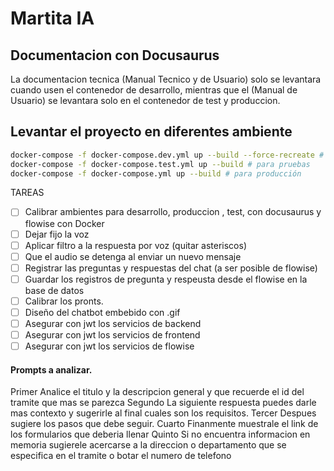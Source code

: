 # Martita IA

## Documentacion con Docusaurus
La documentacion tecnica (Manual Tecnico y de Usuario) solo se levantara cuando usen el contenedor de desarrollo, mientras que el (Manual de Usuario) se levantara solo en el contenedor de test y produccion.



## Levantar el proyecto en diferentes ambiente

```bash
docker-compose -f docker-compose.dev.yml up --build --force-recreate # para desarrollo
docker-compose -f docker-compose.test.yml up --build # para pruebas
docker-compose -f docker-compose.yml up --build # para producción

```
TAREAS
- [ ] Calibrar ambientes para desarrollo, produccion , test, con docusaurus y flowise con Docker
- [ ] Dejar fijo la voz
- [ ] Aplicar filtro a la respuesta por voz (quitar asteriscos)
- [ ] Que el audio se detenga al enviar un nuevo mensaje
- [ ] Registrar las preguntas y respuestas del chat (a ser posible de flowise)
- [ ] Guardar los registros de pregunta y respeusta desde el flowise en la base de datos
- [ ] Calibrar los pronts.
- [ ] Diseño del chatbot embebido con .gif
- [ ] Asegurar con jwt los servicios de backend
- [ ] Asegurar con jwt los servicios de frontend
- [ ] Asegurar con jwt los servicios de flowise

#### Prompts a analizar.

Primer 
Analice el titulo y la descripcion general y que recuerde el id del tramite que mas se parezca
Segundo
La siguiente respuesta puedes darle mas contexto y sugerirle al final cuales son los requisitos.
Tercer
Despues sugiere los pasos que debe seguir.
Cuarto
Finanmente muestrale el link de los formularios que deberia llenar
Quinto
Si no encuentra informacion en memoria sugierele acercarse a la direccion o departamento que se especifica en el tramite o botar el numero de telefono 